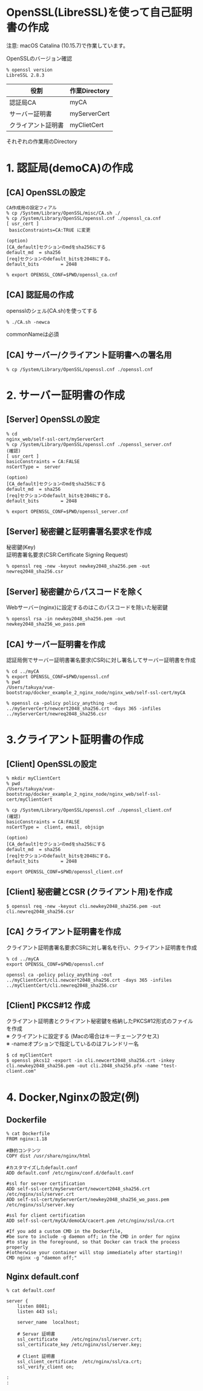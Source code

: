 # OpenSSL(LibreSSL)を使って自己証明書の作成
注意: macOS Catalina (10.15.7)で作業しています。  

OpenSSLのバージョン確認
```
% openssl version 
LibreSSL 2.8.3
```

|  役割  |  作業Directory  |
| ---- | ---- |
|  認証局CA  |  myCA  |
|  サーバー証明書  |  myServerCert  |
|  クライアント証明書  |  myClietCert  |

それぞれの作業用のDirectory  

# 1. 認証局(demoCA)の作成

## [CA] OpenSSLの設定
```
CA作成用の設定フィアル
% cp /System/Library/OpenSSL/misc/CA.sh ./
% cp /System/Library/OpenSSL/openssl.cnf ./openssl_ca.cnf
[ usr_cert ]
 basicConstraints=CA:TRUE に変更

(option)
[CA_default]セクションのmdをsha256にする
default_md	= sha256
[req]セクションのdefault_bitsを2048にする。
default_bits		= 2048

% export OPENSSL_CONF=$PWD/openssl_ca.cnf
```

## [CA] 認証局の作成
opensslのシェル(CA.sh)を使ってする
```
% ./CA.sh -newca
```
commonNameは必須


## [CA] サーバー/クライアント証明書への署名用
```
% cp /System/Library/OpenSSL/openssl.cnf ./openssl.cnf
```

# 2. サーバー証明書の作成

## [Server] OpenSSLの設定
```
% cd
nginx_web/self-ssl-cert/myServerCert
% cp /System/Library/OpenSSL/openssl.cnf ./openssl_server.cnf
(確認)
[ usr_cert ]
basicConstraints = CA:FALSE
nsCertType =  server

(option)
[CA_default]セクションのmdをsha256にする
default_md	= sha256
[req]セクションのdefault_bitsを2048にする。
default_bits		= 2048
```

```
% export OPENSSL_CONF=$PWD/openssl_server.cnf
```

## [Server] 秘密鍵と証明書署名要求を作成
秘密鍵(Key)  
証明書署名要求(CSR:Certificate Signing Request)
```
% openssl req -new -keyout newkey2048_sha256.pem -out newreq2048_sha256.csr
```
## [Server] 秘密鍵からパスコードを除く
Webサーバー(nginx)に設定するのはこのパスコードを除いた秘密鍵
```
% openssl rsa -in newkey2048_sha256.pem -out newkey2048_sha256_wo_pass.pem
```

## [CA] サーバー証明書を作成
認証局側でサーバー証明書署名要求(CSR)に対し署名してサーバー証明書を作成
```
% cd ../myCA
% export OPENSSL_CONF=$PWD/openssl.cnf
% pwd 
/Users/takuya/vue-bootstrap/docker_example_2_nginx_node/nginx_web/self-ssl-cert/myCA
```

```
% openssl ca -policy policy_anything -out ../myServerCert/newcert2048_sha256.crt -days 365 -infiles ../myServerCert/newreq2048_sha256.csr
```

# 3.クライアント証明書の作成

## [Client] OpenSSLの設定
```
% mkdir myClientCert
% pwd 
/Users/takuya/vue-bootstrap/docker_example_2_nginx_node/nginx_web/self-ssl-cert/myClientCert
```

```
% cp /System/Library/OpenSSL/openssl.cnf ./openssl_client.cnf
(確認)
basicConstraints = CA:FALSE
nsCertType =  client, email, objsign

(option)
[CA_default]セクションのmdをsha256にする
default_md	= sha256
[req]セクションのdefault_bitsを2048にする。
default_bits		= 2048
```

```
export OPENSSL_CONF=$PWD/openssl_client.cnf
```
## [Client] 秘密鍵とCSR (クライアント用)を作成
```
$ openssl req -new -keyout cli.newkey2048_sha256.pem -out cli.newreq2048_sha256.csr
```

## [CA] クライアント証明書を作成
クライアント証明書署名要求CSRに対し署名を行い、クライアント証明書を作成
```
% cd ../myCA
export OPENSSL_CONF=$PWD/openssl.cnf
```

```
openssl ca -policy policy_anything -out ../myClientCert/cli.newcert2048_sha256.crt -days 365 -infiles ../myClientCert/cli.newreq2048_sha256.csr
```

## [Client] PKCS#12 作成
クライアント証明書とクライアント秘密鍵を格納したPKCS#12形式のファイルを作成  
※ クライアントに設定する (Macの場合はキーチェーンアクセス)  
※ -nameオプションで指定しているのはフレンドリー名
```
$ cd myClientCert
$ openssl pkcs12 -export -in cli.newcert2048_sha256.crt -inkey cli.newkey2048_sha256.pem -out cli.2048_sha256.pfx -name "test-client.com"
```
# 4. Docker,Nginxの設定(例)

## Dockerfile

```
% cat Dockerfile
FROM nginx:1.18

#静的コンテンツ
COPY dist /usr/share/nginx/html

#カスタマイズしたdefault.conf
ADD default.conf /etc/nginx/conf.d/default.conf

#ssl for server certification
ADD self-ssl-cert/myServerCert/newcert2048_sha256.crt /etc/nginx/ssl/server.crt
ADD self-ssl-cert/myServerCert/newkey2048_sha256_wo_pass.pem /etc/nginx/ssl/server.key

#ssl for client certification
ADD self-ssl-cert/myCA/demoCA/cacert.pem /etc/nginx/ssl/ca.crt

#If you add a custom CMD in the Dockerfile, 
#be sure to include -g daemon off; in the CMD in order for nginx 
#to stay in the foreground, so that Docker can track the process properly 
#(otherwise your container will stop immediately after starting)!
CMD nginx -g "daemon off;"
```

## Nginx default.conf
```
% cat default.conf 

server {
    listen 8081;
    listen 443 ssl;

    server_name  localhost;
    
    # Servar 証明書
    ssl_certificate     /etc/nginx/ssl/server.crt;
    ssl_certificate_key /etc/nginx/ssl/server.key;

    # Client 証明書
    ssl_client_certificate  /etc/nginx/ssl/ca.crt;
    ssl_verify_client on;

:
:

```